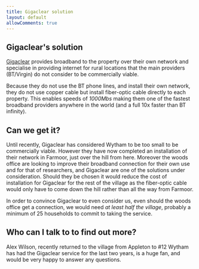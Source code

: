 ```yaml
---
title: Gigaclear solution
layout: default
allowComments: true
---
```


## Gigaclear's solution

[Gigaclear](www.gigaclear.com) provides broadband to the property over their own network and
specialise in providing internet for rural locations that the main providers (BT/Virgin) do not
consider to be commercially viable.

Because they do not use the BT phone lines, and install their own network, they do not use copper
cable but install fiber-optic cable directly to each property. This enables speeds of *1000Mbs*
making them one of the fastest broadband providers anywhere in the world (and a full 10x faster
than BT infinity).

## Can we get it?

Until recently, Gigaclear has considered Wytham to be too small to be commercially viable. However
they have now completed an installation of their network in Farmoor, just over the hill from here.
Moreover the woods office are looking to improve their broadband connection for their own use and
for that of researchers, and Gigaclear are one of the solutions under consideration. Should they be
chosen it would reduce the cost of installation for Gigaclear for the rest of the village as the
fiber-optic cable would only have to come down the hill rather than all the way from Farmoor.

In order to convince Gigaclear to even consider us, even should the woods office get a connection, we
would need *at least half the village*, probably a minimum of 25 households to commit to taking the
service.

## Who can I talk to to find out more?

Alex Wilson, recently returned to the village from Appleton to #12 Wytham has had the Gigaclear
service for the last two years, is a huge fan, and would be very happy to answer any questions.
